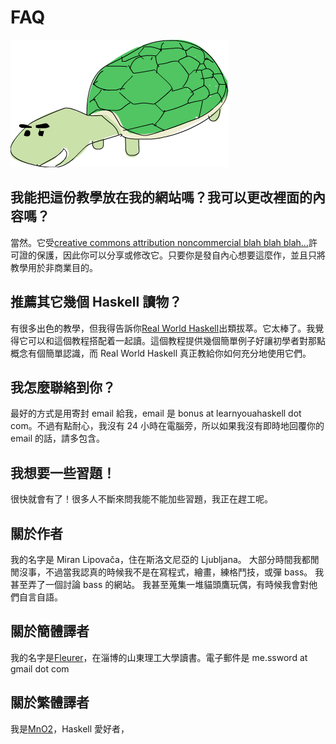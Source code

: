 # FAQ

![](img/turtle.png)

## 我能把這份教學放在我的網站嗎？我可以更改裡面的內容嗎？

當然。它受[creative commons attribution noncommercial blah blah blah...](http://creativecommons.org/licenses/by-nc-sa/3.0/)許可證的保護，因此你可以分享或修改它。只要你是發自內心想要這麼作，並且只將教學用於非商業目的。

## 推薦其它幾個 Haskell 讀物？

有很多出色的教學，但我得告訴你[Real World Haskell](http://book.realworldhaskell.org/read/)出類拔萃。它太棒了。我覺得它可以和這個教程搭配着一起讀。這個教程提供幾個簡單例子好讓初學者對那點概念有個簡單認識，而 Real World Haskell 真正教給你如何充分地使用它們。

## 我怎麼聯絡到你？

最好的方式是用寄封 email 給我，email 是 bonus at learnyouahaskell dot com。不過有點耐心，我沒有 24 小時在電腦旁，所以如果我沒有即時地回覆你的 email 的話，請多包含。

## 我想要一些習題！

很快就會有了！很多人不斷來問我能不能加些習題，我正在趕工呢。

## 關於作者

我的名字是 Miran Lipovača，住在斯洛文尼亞的 Ljubljana。 大部分時間我都閒閒沒事，不過當我認真的時候我不是在寫程式，繪畫，練格鬥技，或彈 bass。 我甚至弄了一個討論 bass 的網站。 我甚至蒐集一堆貓頭鷹玩偶，有時候我會對他們自言自語。

## 關於簡體譯者

我的名字是[Fleurer](http://fleurer-lee.com)，在淄博的山東理工大學讀書。電子郵件是 me.ssword at gmail dot com

## 關於繁體譯者

我是[MnO2](http://blog.mno2.org)，Haskell 愛好者，

